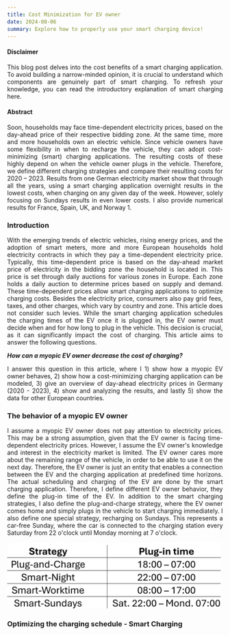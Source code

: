 ```yaml
---
title: Cost Minimization for EV owner
date: 2024-08-06
summary: Explore how to properly use your smart charging device!
---
```

<div style="text-align: justify;">

#### Disclaimer

This blog post delves into the cost benefits of a smart charging application. To avoid building a narrow-minded opinion, it is crucial to understand which components are genuinely part of smart charging. To refresh your knowledge, you can read the introductory explanation of smart charging here.

#### Abstract

Soon, households may face time-dependent electricity prices, based on the day-ahead price of their respective bidding zone. At the same time, more and more households own an electric vehicle. Since vehicle owners have some flexibility in when to recharge the vehicle, they can adopt cost-minimizing (smart) charging applications. The resulting costs of these highly depend on when the vehicle owner plugs in the vehicle. Therefore, we define different charging strategies and compare their resulting costs for 2020 – 2023. Results from one German electricity market show that through all the years, using a smart charging application overnight results in the lowest costs, when charging on any given day of the week. However, solely focusing on Sundays results in even lower costs. I also provide numerical results for France, Spain, UK, and Norway 1.

### Introduction

With the emerging trends of electric vehicles, rising energy prices, and the adoption of smart meters, more and more European households hold electricity contracts in which they pay a time-dependent electricity price. Typically, this time-dependent price is based on the day-ahead market price of electricity in the bidding zone the household is located in. This price is set through daily auctions for various zones in Europe. Each zone holds a daily auction to determine prices based on supply and demand. These time-dependent prices allow smart charging applications to optimize charging costs. Besides the electricity price, consumers also pay grid fees, taxes, and other charges, which vary by country and zone. This article does not consider such levies. While the smart charging application schedules the charging times of the EV once it is plugged in, the EV owner must decide when and for how long to plug in the vehicle. This decision is crucial, as it can significantly impact the cost of charging.  This article aims to answer the following questions.


***How can a myopic EV owner decrease the cost of charging?***


I answer this question in this article, where I 1) show how a myopic EV owner behaves, 2) show how a cost-minimizing charging application can be modeled, 3) give an overview of day-ahead electricity prices in Germany (2020 - 2023), 4) show and analyzing the results, and lastly 5) show the data for other European countries.

### The behavior of a myopic EV owner
I assume a myopic EV owner does not pay attention to electricity prices. This may be a strong assumption, given that the EV owner is facing time-dependent electricity prices. However, I assume the EV owner's knowledge and interest in the electricity market is limited. The EV owner cares more about the remaining range of the vehicle, in order to be able to use it on the next day. Therefore, the EV owner is just an entity that enables a connection between the EV and the charging application at predefined time horizons. The actual scheduling and charging of the EV are done by the smart charging application. Therefore, I define different EV owner behavior, they define the plug-in time of the EV. In addition to the smart charging strategies, I also define the plug-and-charge strategy, where the EV owner comes home and simply plugs in the vehicle to start charging immediately.  I also define one special strategy, recharging on Sundays. This represents a car-free Sunday, where the car is connected to the charging station every Saturday from 22 o'clock until Monday morning at 7 o'clock.

<img src="Images/Strategies.png" alt="Strategies" style="max-width: 99%; height: auto;">

### Optimizing the charging schedule - Smart Charging 
</div>

